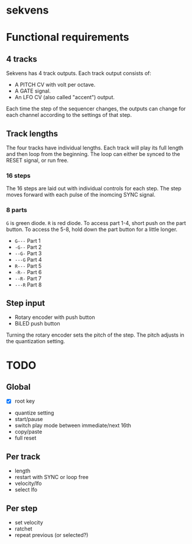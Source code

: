 sekvens
=======

# Functional requirements

## 4 tracks

Sekvens has 4 track outputs. Each track output consists of:

* A PITCH CV with volt per octave.
* A GATE signal.
* An LFO CV (also called "accent") output.

Each time the step of the sequencer changes, the outputs can change for each channel according to the settings of that step.

## Track lengths

The four tracks have individual lengths. Each track will play its full length and then loop from the beginning. The loop can either be synced to the RESET signal, or run free.

### 16 steps

The 16 steps are laid out with individual controls for each step. The step moves forward with each pulse of the inomcing SYNC signal.

### 8 parts

`G` is green diode. `R` is red diode. To access part 1-4, short push on the part button. To access the 5-8, hold down the part button for a little longer.

  * `G---` Part 1
  * `-G--` Part 2
  * `--G-` Part 3
  * `---G` Part 4
  * `R---` Part 5
  * `-R--` Part 6
  * `--R-` Part 7
  * `---R` Part 8

## Step input

* Rotary encoder with push button
* BiLED push button

Turning the rotary encoder sets the pitch of the step. The pitch adjusts in the quantization setting.

# TODO

## Global

  * [x] root key
  * quantize setting
  * start/pause
  * switch play mode between immediate/next 16th
  * copy/paste
  * full reset

## Per track

  * length
  * restart with SYNC or loop free
  * velocity/lfo
  * select lfo

## Per step

  * set velocity
  * ratchet
  * repeat previous (or selected?)


